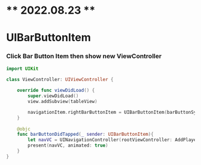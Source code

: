 # ** 2022.08.23 **

# UIBarButtonItem

### Click Bar Button Item then show new ViewController

```swift
import UIKit

class ViewController: UIViewController {
    
    override func viewDidLoad() {
        super.viewDidLoad()
        view.addSubview(tableView)

        navigationItem.rightBarButtonItem = UIBarButtonItem(barButtonSystemItem: .add, target: self, action: #selector(barButtonDidTapped(_:)))
    }
    
    @objc
    func barButtonDidTapped(_ sender: UIBarButtonItem){
        let navVC = UINavigationController(rootViewController: AddPlayerViewController())
        present(navVC, animated: true)
    }
}
```